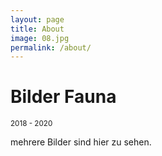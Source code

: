 ```yaml
---
layout: page
title: About
image: 08.jpg
permalink: /about/
---
```


# Bilder Fauna

<small>2018 - 2020</small>

mehrere Bilder sind hier zu sehen.
